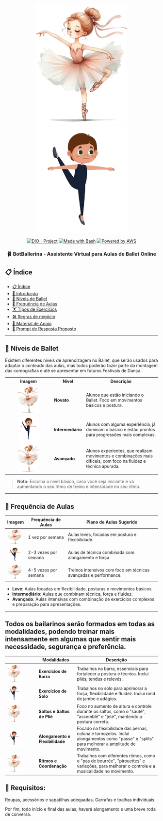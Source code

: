 <p align="center">
    <img width="300px" src=".github/assets/logomenina.png">
    <img width="300px" src=".github/assets/logomenino.png">
</p>

<p align="center">
<a href="https://dio.me/"><img src="https://img.shields.io/badge/DIO-Project-FED564?logo=youtube" alt="DIO - Project"></a>
<a href="https://www.gnu.org/software/bash/" title="Go to Bash homepage"><img src="https://img.shields.io/badge/Prompt-Project-FED564?logo=gnu-bash&amp;logoColor=white" alt="Made with Bash"></a>
<a href="https://aws.amazon.com/" title="Powered by AWS">
  <img src="https://img.shields.io/badge/Powered%20by-AWS-FED564?logo=icloud&logoColor=white" alt="Powered by AWS">
</a>
</p>

<p align="center">
  <h3 align="center">🩰 BotBallerina - Assistente Virtual para Aulas de Ballet Online</
  Olá, sou uma bot, sua nova professora de ballet virtual. Irei interagir com os alunos, fornecer dicas de técnica, corrigir posturas e até gerar planos de treinamento baseados no nível e preferência de cada aluno. 
  Nossas aulas serão ministradas ao som de piano e clássicos da Disney.
</p>

## 📋 Índice

- [📋 Índice](#-índice)
- [📝 Introdução](#-introdução)
- [💃 Níveis de Ballet](#-níveis-de-ballet)
- [📅 Frequência de Aulas](#-frequência-de-aulas)
- [🏋️ Tipos de Exercícios](#️-tipos-de-exercícios)
- [🛠️ Regras de negócio](#️-regras-de-negócio)
- [📖 Material de Apoio](#-material-de-apoio)
- [🎯 Prompt de Resposta Proposto](#-prompt-de-resposta-proposto)

---

## 💃 Níveis de Ballet

Existem diferentes níveis de aprendizagem no Ballet, que serão usados para adaptar o conteúdo das aulas, mas todos poderão fazer parte da montagem das coreografias e até se apresentar em futuros Festivais de Dança.

<table>
  <tr>
    <th>Imagem</th>
    <th>Nível</th>
    <th>Descrição</th>
  </tr>
  <tr>
    <td style="text-align: center;">
      <img src=".github/assets/logomenina.png" width="50%" height="50%">
    </td>
    <td><strong>Novato</strong></td>
    <td>Alunos que estão iniciando o Ballet. Foco em movimentos básicos e postura.</td>
  </tr>
  <tr>
    <td style="text-align: center;">
      <img src=".github/assets/logomenino.png" width="50%" height="50%">
    </td>
    <td><strong>Intermediário</strong></td>
    <td>Alunos com alguma experiência, já dominam o básico e estão prontos para progressões mais complexas.</td>
  </tr>
  <tr>
    <td style="text-align: center;">
      <img src=".github/assets/logomenina.png" width="50%" height="50%">
    </td>
    <td><strong>Avançado</strong></td>
    <td>Alunos experientes, que realizam movimentos e combinações mais difíceis, com foco na fluidez e técnica apurada.</td>
  </tr>
</table>

> **Nota:** Escolha o nível básico, caso você seja iniciante e vá aumentando o seu ritmo de treino e intensidade no seu rítmo. 

---

## 📅 Frequência de Aulas

| **Imagem**                                                     | **Frequência de Aulas** | **Plano de Aulas Sugerido** |
| ---------------------------------------------------------------- | ---------------------- | --------------------------- |
| <img src=".github/assets/logomenina.png" width="50" height="50"> | 1 vez por semana        | Aulas leves, focadas em postura e flexibilidade. |
| <img src=".github/assets/logomenino.png" width="50" height="50"> | 2-3 vezes por semana    | Aulas de técnica combinada com alongamento e força. |
| <img src=".github/assets/logomenina.png" width="50" height="50"> | 4-5 vezes por semana    | Treinos intensivos com foco em técnicas avançadas e performance. |

- **Leve**: Aulas focadas em flexibilidade, posturas e movimentos básicos.
- **Intermediário**: Aulas que combinam técnica, força e fluidez.
- **Avançado**: Aulas intensivas com combinação de exercícios complexos e preparação para apresentações.

---

## Todos os bailarinos serão formados em todas as modalidades, podendo treinar mais intensamente em algumas que sentir mais necessidade, segurança e preferência.

|                                                        | **Modalidades** | **Descrição**                                                                                                   |
| ---------------------------------------------------------------- | --------------------- | --------------------------------------------------------------------------------------------------------------- |
| <img src=".github/assets/logomenina.png" width="50%" height="50%">    | **Exercícios de Barra**             | Trabalhos na barra, essenciais para fortalecer a postura e técnica. Inclui pliés, tendus e relevés.                               |
| <img src=".github/assets/logomenino.png" width="50%" height="50%">     | **Exercícios de Solo**              | Trabalhos no solo para aprimorar a força, flexibilidade e fluidez. Inclui rond de jambe e adágios.                         |
| <img src=".github/assets/logomenina.png" width="50%" height="50%">    | **Saltos e Saltos de Plié**            | Foco no aumento de altura e controle durante os saltos, como o "sauté", "assemblé" e "jeté", mantendo a postura correta.                             |
| <img src=".github/assets/logomenino.png" width="50%" height="50%"> | **Alongamento e Flexibilidade**      | Focado na flexibilidade das pernas, coluna e tornozelos. Inclui alongamentos como "passe" e "splits" para melhorar a amplitude de movimento.                                       |
| <img src=".github/assets/logomenina.png" width="50%" height="50%">   | **Ritmos e Coordenação**            | Trabalhos com diferentes ritmos, como o "pas de bourrée", "pirouettes" e variações, para melhorar o controle e a musicalidade no movimento.    |


## 🎯 Requisitos:

Roupas, acessórios e sapatilhas adequadas.
Garrafas e toalhas individuais.

Por fim, todo início e final das aulas, haverá alongamento e uma breve roda de conversa.

